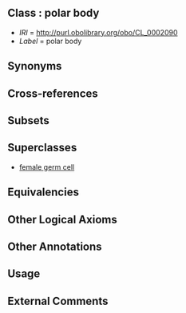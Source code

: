 
## Class : polar body

 * *IRI* = http://purl.obolibrary.org/obo/CL_0002090
 * *Label* = polar body

## Synonyms


## Cross-references


## Subsets


## Superclasses

 * [female germ cell](../../CL/21/CL_0000021.md)

## Equivalencies


## Other Logical Axioms


## Other Annotations


## Usage


## External Comments

